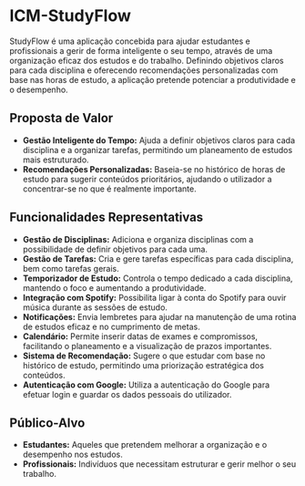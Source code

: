 # ICM-StudyFlow

StudyFlow é uma aplicação concebida para ajudar estudantes e profissionais a gerir de forma inteligente o seu tempo, através de uma organização eficaz dos estudos e do trabalho. Definindo objetivos claros para cada disciplina e oferecendo recomendações personalizadas com base nas horas de estudo, a aplicação pretende potenciar a produtividade e o desempenho.

## Proposta de Valor

- **Gestão Inteligente do Tempo:** Ajuda a definir objetivos claros para cada disciplina e a organizar tarefas, permitindo um planeamento de estudos mais estruturado.
- **Recomendações Personalizadas:** Baseia-se no histórico de horas de estudo para sugerir conteúdos prioritários, ajudando o utilizador a concentrar-se no que é realmente importante.

## Funcionalidades Representativas

- **Gestão de Disciplinas:** Adiciona e organiza disciplinas com a possibilidade de definir objetivos para cada uma.
- **Gestão de Tarefas:** Cria e gere tarefas específicas para cada disciplina, bem como tarefas gerais.
- **Temporizador de Estudo:** Controla o tempo dedicado a cada disciplina, mantendo o foco e aumentando a produtividade.
- **Integração com Spotify:** Possibilita ligar à conta do Spotify para ouvir música durante as sessões de estudo.
- **Notificações:** Envia lembretes para ajudar na manutenção de uma rotina de estudos eficaz e no cumprimento de metas.
- **Calendário:** Permite inserir datas de exames e compromissos, facilitando o planeamento e a visualização de prazos importantes.
- **Sistema de Recomendação:** Sugere o que estudar com base no histórico de estudo, permitindo uma priorização estratégica dos conteúdos.
- **Autenticação com Google:** Utiliza a autenticação do Google para efetuar login e guardar os dados pessoais do utilizador.

## Público-Alvo

- **Estudantes:** Aqueles que pretendem melhorar a organização e o desempenho nos estudos.
- **Profissionais:** Indivíduos que necessitam estruturar e gerir melhor o seu trabalho.
